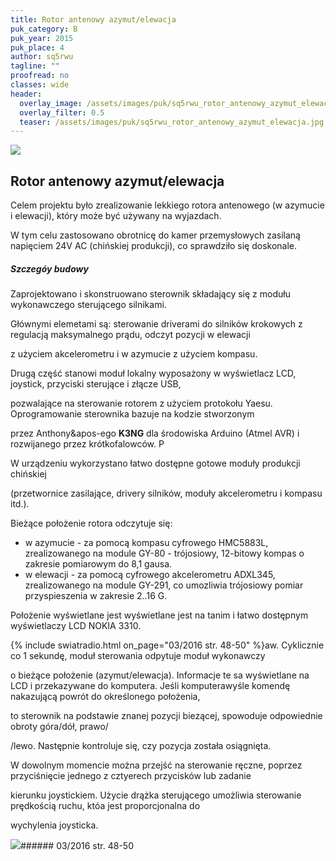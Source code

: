 ```yaml
---
title: Rotor antenowy azymut/elewacja
puk_category: B
puk_year: 2015
puk_place: 4
author: sq5rwu
tagline: ""
proofread: no
classes: wide
header:
  overlay_image: /assets/images/puk/sq5rwu_rotor_antenowy_azymut_elewacja.jpg
  overlay_filter: 0.5
  teaser: /assets/images/puk/sq5rwu_rotor_antenowy_azymut_elewacja.jpg
---
```






 



![](assets/data/img/projects/2015-4-0.jpg) 



Rotor antenowy azymut/elewacja
------------------------------





 Celem projektu było zrealizowanie lekkiego rotora antenowego (w azymucie i elewacji), który może być używany na wyjazdach.

 W tym celu zastosowano obrotnicę do kamer przemysłowych zasilaną napięciem 24V AC (chińskiej produkcji), co sprawdziło się doskonale.




##### Szczegóy budowy




Zaprojektowano i skonstruowano sterownik składający się z modułu wykonawczego sterującego silnikami.

Głównymi elemetami są: sterowanie driverami do silników krokowych z regulacją maksymalnego prądu, odczyt pozycji w elewacji

z użyciem akcelerometru i w azymucie z użyciem kompasu.






 Drugą część stanowi moduł lokalny wyposażony w wyświetlacz LCD, joystick, przyciski sterujące i złącze USB,

 pozwalające na sterowanie rotorem z użyciem protokołu Yaesu. Oprogramowanie sterownika bazuje na kodzie stworzonym

 przez Anthony&apos-ego **K3NG** dla środowiska Arduino (Atmel AVR) i rozwijanego przez krótkofalowców. P

 




 W urządzeniu wykorzystano łatwo dostępne gotowe moduły produkcji chińskiej

 (przetwornice zasilające, drivery silników, moduły akcelerometru i kompasu itd.).






 Bieżące położenie rotora odczytuje się:

 

* w azymucie - za pomocą kompasu cyfrowego HMC5883L, zrealizowanego na module GY-80 - trójosiowy, 12-bitowy kompas o zakresie pomiarowym do 8,1 gausa.
* w elewacji - za pomocą cyfrowego akcelerometru ADXL345, zrealizowanego na module GY-291, co umozliwia trójosiowy pomiar przyspieszenia w zakresie 2..16 G.





Położenie wyświetlane jest wyświetlane jest na tanim i łatwo dostępnym wyświetlaczy LCD NOKIA 3310.






{% include swiatradio.html on_page="03/2016 str. 48-50" %}aw. Cyklicznie co 1 sekundę, moduł sterowania odpytuje moduł wykonawczy

 o bieżące położenie (azymut/elewacja). Informacje te sa wyświetlane na LCD i przekazywane do komputera. Jeśli komputerawyśle komendę nakazującą powrót do określonego położenia,

 to sterownik na podstawie znanej pozycji biezącej, spowoduje odpowiednie obroty góra/dół, prawo/

 /lewo. Następnie kontroluje się, czy pozycja została osiągnięta.






 W dowolnym momencie można przejść na sterowanie ręczne, poprzez przyciśnięcie jednego z cztyerech przycisków lub zadanie

 kierunku joystickiem. Użycie drążka sterującego umożliwia sterowanie prędkością ruchu, któa jest proporcjonalna do

 wychylenia joysticka.







![](assets/img/logo/sr_logo_s.jpg)###### 03/2016 str. 48-50

 





 


